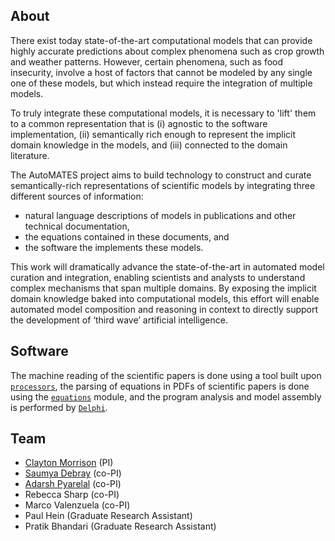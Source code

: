 ## About

There exist today state-of-the-art computational models that can provide highly accurate predictions about complex phenomena such as crop growth and weather patterns. However, certain phenomena, such as food insecurity, involve a host of factors that cannot be modeled by any single one of these models, but which instead require the integration of multiple models.

To truly integrate these computational models, it is necessary to 'lift' them to a common representation that is (i) agnostic to the software implementation, (ii) semantically rich enough to represent the implicit domain knowledge in the models, and (iii) connected to the domain literature.

The AutoMATES project aims to build technology to construct and curate semantically-rich representations of scientific models by integrating three different sources of information:

- natural language descriptions of models in publications and other technical documentation,
- the equations contained in these documents, and
- the software the implements these models.

This work will dramatically advance the state-of-the-art in automated model curation and integration, enabling scientists and analysts to understand complex mechanisms that span multiple domains. By exposing the implicit domain knowledge baked into computational models, this effort will enable automated model composition and reasoning in context to directly support the development of ‘third wave’ artificial intelligence.

## Software

The machine reading of the scientific papers is done using a tool built upon [`processors`](https://github.com/clulab/processors), 
the parsing of equations in PDFs of scientific papers is done using the [`equations`](https://github.com/clulab/equations) module,
and the program analysis and model assembly is performed by [`Delphi`](https://github.com/ml4ai/delphi).

## Team

- [Clayton Morrison](http://w3.sista.arizona.edu/~clayton/) (PI)
- [Saumya Debray](http://www2.cs.arizona.edu/~debray/) (co-PI)
- [Adarsh Pyarelal](http://adarsh.cc) (co-PI)
- Rebecca Sharp (co-PI)
- Marco Valenzuela (co-PI)
- Paul Hein (Graduate Research Assistant)
- Pratik Bhandari (Graduate Research Assistant)
